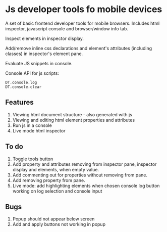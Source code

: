 # Js developer tools fo mobile devices

A set of basic frontend developer tools for mobile browsers. Includes html inspector, javascript console and browser/window info tab.

Inspect elements in inspector display.

Add/remove inline css declarations and element's attributes (including classes) in inspector's element pane.

Evaluate JS snippets in console.

Console API for js scripts:

	DT.console.log
	DT.console.clear

## Features

1. Viewing html document structure - also generated with js
2. Viewing and editing html element properties and attributes
3. Run js in a console
4. Live mode html inspector

## To do

1. Toggle tools button
2. Add property and attributes removing from inspector pane, inspector display and elements, when empty value.
3. Add commenting out for properties without removing from pane.
4. Add removing property from pane.
5. Live mode:
	add highlighting elements when chosen
	console log button working on log selection and console input

## Bugs
1. Popup should not appear below screen
2. Add and apply buttons not working in popup 

